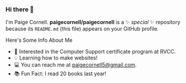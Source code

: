 ### Hi there 👋

I'm Paige Cornell.
**paigecornell/paigecornell** is a ✨ _special_ ✨ repository because its `README.md` (this file) appears on your GitHub profile.

Here's Some Info About Me

- 🧐 Interested in the Computer Support certificate program at RVCC.
- 💡 Learning how to make websites! 
- 💻 You can reach me at paigecornell5@gmail.com.
- 📚 Fun Fact: I read 20 books last year!

